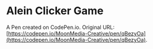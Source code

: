 # Alein Clicker Game

A Pen created on CodePen.io. Original URL: [https://codepen.io/MoonMedia-Creative/pen/qBezyOa](https://codepen.io/MoonMedia-Creative/pen/qBezyOa).

